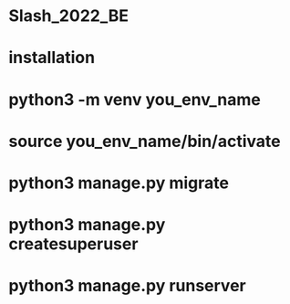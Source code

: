 # Slash_2022_BE
# installation 
# python3 -m venv you_env_name
# source you_env_name/bin/activate
# python3 manage.py migrate
# python3 manage.py createsuperuser
# python3 manage.py runserver 
